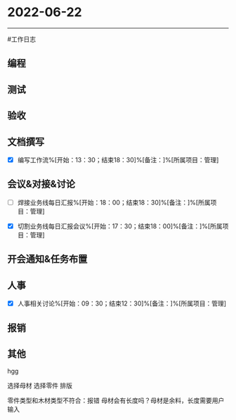 # 2022-06-22 

---

#工作日志

## 编程



## 测试



## 验收 



## 文档撰写 
- [x] 编写工作流%[开始：13：30；结束18：30]%[备注：]%[所属项目：管理]



## 会议&对接&讨论

- [ ] 焊接业务线每日汇报%[开始：18：00；结束18：30]%[备注：]%[所属项目：管理]
- [x] 切割业务线每日汇报会议%[开始：17：30；结束18：00]%[备注：]%[所属项目：管理]


## 开会通知&任务布置



## 人事
- [x] 人事相关讨论%[开始：09：30；结束12：30]%[备注：]%[所属项目：管理]


## 报销



## 其他


hgg

选择母材
选择零件
排版

零件类型和木材类型不符合：报错
母材会有长度吗？母材是余料，长度需要用户输入



